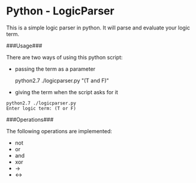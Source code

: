 Python - LogicParser
====================

This is a simple logic parser in python. It will parse and evaluate your logic term.

###Usage###

There are two ways of using this python script:

- passing the term as a parameter

    python2.7 ./logicparser.py "(T and F)"

- giving the term when the script asks for it

```
python2.7 ./logicparser.py 
Enter logic term: (T or F)
```

###Operations###

The following operations are implemented:

- not
- or
- and
- xor
- -> 
- <->


